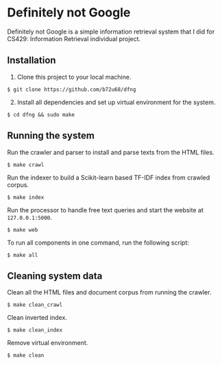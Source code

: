 # Definitely not Google

Definitely not Google is a simple information retrieval system that I did for
CS429: Information Retrieval individual project.

## Installation

1. Clone this project to your local machine.

```
$ git clone https://github.com/b72u68/dfng
```

2. Install all dependencies and set up virtual environment for the system.

```
$ cd dfng && sudo make
```

## Running the system

Run the crawler and parser to install and parse texts from the HTML files.

```
$ make crawl
```

Run the indexer to build a Scikit-learn based TF-IDF index from crawled corpus.

```
$ make index
```

Run the processor to handle free text queries and start the website at
`127.0.0.1:5000`.

```
$ make web
```

To run all components in one command, run the following script:

```
$ make all
```

## Cleaning system data

Clean all the HTML files and document corpus from running the crawler.

```
$ make clean_crawl
```

Clean inverted index.

```
$ make clean_index
```

Remove virtual environment.

```
$ make clean
```
